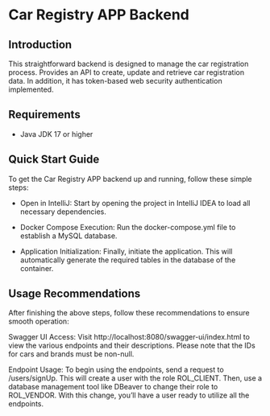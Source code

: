
# Car Registry APP Backend

## Introduction

This straightforward backend is designed to manage the car registration process. Provides an API to create, update and retrieve car registration data. In addition, it has token-based web security authentication implemented.

## Requirements

- Java JDK 17 or higher

## Quick Start Guide

To get the Car Registry APP backend up and running, follow these simple steps:

- Open in IntelliJ: Start by opening the project in IntelliJ IDEA to load all necessary dependencies.

- Docker Compose Execution: Run the docker-compose.yml file to establish a MySQL database.

- Application Initialization: Finally, initiate the application. This will automatically generate the required tables in the database of the container.

## Usage Recommendations

After finishing the above steps, follow these recommendations to ensure smooth operation:

Swagger UI Access: Visit http://localhost:8080/swagger-ui/index.html to view the various endpoints and their descriptions. Please note that the IDs for cars and brands must be non-null.

Endpoint Usage: To begin using the endpoints, send a request to /users/signUp. This will create a user with the role ROL_CLIENT. Then, use a database management tool like DBeaver to change their role to ROL_VENDOR. With this change, you’ll have a user ready to utilize all the endpoints.
